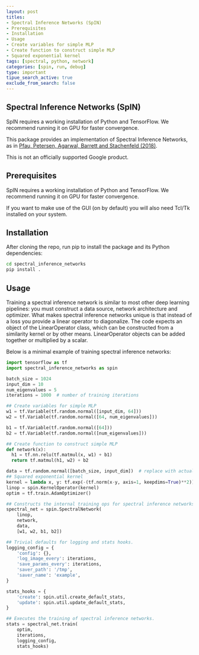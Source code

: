 ```yaml
---
layout: post
titles: 
- Spectral Inference Networks (SpIN)
- Prerequisites
- Installation
- Usage
- Create variables for simple MLP
- Create function to construct simple MLP
- Squared exponential kernel
tags: [spectral, python, network]
categories: [spin, run, debug]
type: important
tipue_search_active: true
exclude_from_search: false
---
```

## Spectral Inference Networks (SpIN)

SpIN requires a working installation of Python and TensorFlow. We recommend
running it on GPU for faster convergence.


This package provides an implementation of Spectral Inference Networks,
as in [Pfau, Petersen, Agarwal, Barrett and Stachenfeld (2018)](https://arxiv.org/abs/1806.02215).

This is not an officially supported Google product.

## Prerequisites
SpIN requires a working installation of Python and TensorFlow. We recommend
running it on GPU for faster convergence.

If you want to make use of the GUI (on by default) you will also need Tcl/Tk
installed on your system.

## Installation
After cloning the repo, run pip to install the package and its Python
dependencies:

```bash
cd spectral_inference_networks
pip install .
```

## Usage
Training a spectral inference network is similar to most other deep learning
pipelines: you must construct a data source, network architecture and optimizer.
What makes spectral inference networks unique is that instead of a loss you
provide a linear operator to diagonalize. The code expects an object of the
LinearOperator class, which can be constructed from a similarity kernel or by
other means. LinearOperator objects can be added together or multiplied by a
scalar.

Below is a minimal example of training spectral inference networks:

```python
import tensorflow as tf
import spectral_inference_networks as spin

batch_size = 1024
input_dim = 10
num_eigenvalues = 5
iterations = 1000  # number of training iterations

## Create variables for simple MLP
w1 = tf.Variable(tf.random.normal([input_dim, 64]))
w2 = tf.Variable(tf.random.normal([64, num_eigenvalues]))

b1 = tf.Variable(tf.random.normal([64]))
b2 = tf.Variable(tf.random.normal([num_eigenvalues]))

## Create function to construct simple MLP
def network(x):
  h1 = tf.nn.relu(tf.matmul(x, w1) + b1)
  return tf.matmul(h1, w2) + b2

data = tf.random.normal([batch_size, input_dim])  # replace with actual data
## Squared exponential kernel
kernel = lambda x, y: tf.exp(-(tf.norm(x-y, axis=1, keepdims=True)**2))
linop = spin.KernelOperator(kernel)
optim = tf.train.AdamOptimizer()

## Constructs the internal training ops for spectral inference networks.
spectral_net = spin.SpectralNetwork(
    linop,
    network,
    data,
    [w1, w2, b1, b2])

## Trivial defaults for logging and stats hooks.
logging_config = {
    'config': {},
    'log_image_every': iterations,
    'save_params_every': iterations,
    'saver_path': '/tmp',
    'saver_name': 'example',
}

stats_hooks = {
    'create': spin.util.create_default_stats,
    'update': spin.util.update_default_stats,
}

## Executes the training of spectral inference networks.
stats = spectral_net.train(
    optim,
    iterations,
    logging_config,
    stats_hooks)